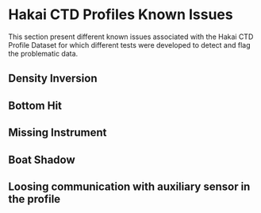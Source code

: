 # Hakai CTD Profiles Known Issues 
This section present different known issues associated with the Hakai CTD Profile Dataset for which different tests 
were developed to detect and flag the problematic data.  

## Density Inversion

## Bottom Hit

## Missing Instrument

## Boat Shadow

## Loosing communication with auxiliary sensor in the profile
